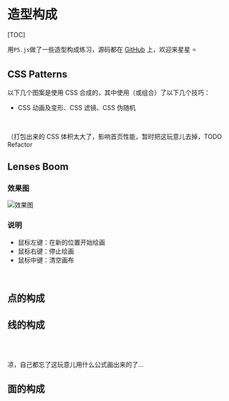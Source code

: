 # 造型构成

[TOC]

用`P5.js`做了一些造型构成练习，源码都在 [GitHub](https://github.com/Lionad-Morotar/blogs/tree/master/blogs/.vuepress/components) 上，欢迎来星星 ⭐

## CSS Patterns

以下几个图案是使用 CSS 合成的，其中使用（或组合）了以下几个技巧：

-   CSS 动画及变形、CSS 滤镜、CSS 伪随机

<br />

（打包出来的 CSS 体积太大了，影响首页性能，暂时把这玩意儿去掉，TODO Refactor
<!-- 
  <Article-C200403-CSSPatterns />
  <Article-C200403-CSSPatterns-2 />
 -->

## Lenses Boom

### 效果图

<img
  srcset="
    https://mgear-image.oss-cn-shanghai.aliyuncs.com/image/p5/2020-04-03-10-48-22_480.png 480w,
    https://mgear-image.oss-cn-shanghai.aliyuncs.com/image/p5/2020-04-03-10-48-22_960.png 960w,
    https://mgear-image.oss-cn-shanghai.aliyuncs.com/image/p5/2020-04-03-10-48-22_1440.png 1440w"
  src="https://mgear-image.oss-cn-shanghai.aliyuncs.com/image/p5/2020-04-03-10-48-22_1440.png"
  alt="效果图"
/>

### 说明

-   鼠标左键：在新的位置开始绘画
-   鼠标右键：停止绘画
-   鼠标中键：清空画布

<br />

<Article-C200403-LensesBoom />

## 点的构成

<Article-C200403-DotBasic />

## 线的构成

<Article-C200403-LineBasic />

<br />

<Article-C200403-LineBasic-2 />

<br />

凉，自己都忘了这玩意儿用什么公式画出来的了...

<Article-C200403-LineBasic-3 />

## 面的构成

<Article-C200403-AreaBasic-1 />

<br />

<Article-C200403-AreaBasic-2 />
